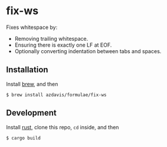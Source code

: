 # fix-ws

Fixes whitespace by:

- Removing trailing whitespace.
- Ensuring there is exactly one LF at EOF.
- Optionally converting indentation between tabs and spaces.

## Installation

Install [brew][], and then

```
$ brew install azdavis/formulae/fix-ws
```

## Development

Install [rust][], clone this repo, `cd` inside, and then

```
$ cargo build
```

[brew]: https://brew.sh
[rust]: https://www.rust-lang.org

